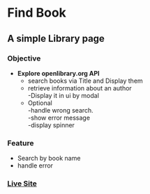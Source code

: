# Find Book

## A simple Library page

### Objective
* **Explore openlibrary.org API**
    * search books via Title and Display them 
    * retrieve information about an author<br/>-Display it in ui by modal
    * Optional<br/>
        -handle wrong search.<br/> -show error message<br/>
        -display spinner


### Feature
* Search by book name
* handle error


### [Live Site](https://itskawsarjamil.github.io/Library/)
